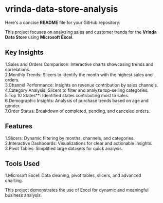 # vrinda-data-store-analysis

Here's a concise **README** file for your GitHub repository:
  
This project focuses on analyzing sales and customer trends for the **Vrinda Data Store** using **Microsoft Excel**.  

## Key Insights  
1.Sales and Orders Comparison: Interactive charts showcasing trends and correlations.  
2.Monthly Trends: Slicers to identify the month with the highest sales and orders.  
3.Channel Performance: Insights on revenue contribution by sales channels.  
4.Category Analysis: Slicers to filter and analyze top-selling categories.  
5.Top 10 States**: Identified states contributing most to sales.  
6.Demographic Insights: Analysis of purchase trends based on age and gender.  
7.Order Status: Breakdown of completed, pending, and canceled orders.  

## Features  
1.Slicers: Dynamic filtering by months, channels, and categories.  
2.Interactive Dashboards: Visualizations for clear and actionable insights.  
3.Pivot Tables: Simplified large datasets for quick analysis.  

## Tools Used  
1.Microsoft Excel: Data cleaning, pivot tables, slicers, and advanced charting.  

This project demonstrates the use of Excel for dynamic and meaningful business analysis.  
